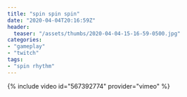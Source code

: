 ```yaml
---
title: "spin spin spin"
date: "2020-04-04T20:16:59Z"
header:
  teaser: "/assets/thumbs/2020-04-04-15-16-59-0500.jpg"
categories:
- "gameplay"
- "twitch"
tags:
- "spin rhythm"
---
```

{% include video id="567392774" provider="vimeo" %}
